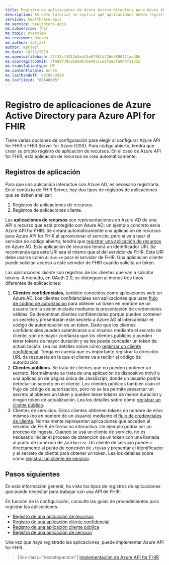 ```yaml
---
title: Registro de aplicaciones de Azure Active Directory para Azure API for FHIR
description: En este tutorial se explica qué aplicaciones deben registrarse para Azure API for FHIR y FHIR Server for Azure.
services: healthcare-apis
ms.service: healthcare-apis
ms.subservice: fhir
ms.topic: overview
ms.reviewer: dseven
ms.author: matjazl
author: matjazl
ms.date: 10/13/2019
ms.openlocfilehash: 22f31cf3911b5ea24e8798fb226e389071fadd0b
ms.sourcegitcommit: 7fe8df79526a0067be4651ce6fa96fa9d4f21355
ms.translationtype: HT
ms.contentlocale: es-ES
ms.lasthandoff: 08/06/2020
ms.locfileid: "87848985"
---
```

# <a name="register-the-azure-active-directory-apps-for-azure-api-for-fhir"></a>Registro de aplicaciones de Azure Active Directory para Azure API for FHIR

Tiene varias opciones de configuración para elegir al configurar Azure API for FHIR o FHIR Server for Azure (OSS). Para código abierto, tendrá que crear su propio registro de aplicación de recursos. En el caso de Azure API for FHIR, esta aplicación de recursos se crea automáticamente.

## <a name="application-registrations"></a>Registros de aplicación

Para que una aplicación interactúe con Azure AD, es necesario registrarla. En el contexto de FHIR Server, hay dos tipos de registros de aplicaciones que se deben analizar:

1. Registros de aplicaciones de recursos.
1. Registros de aplicaciones cliente.

Las **aplicaciones de recursos** son representaciones en Azure AD de una API o recurso que está protegido con Azure AD; un ejemplo concreto sería Azure API for FHIR. Se creará automáticamente una aplicación de recursos para Azure API for FHIR al aprovisionar el servicio, pero si va a usar el servidor de código abierto, tendrá que [registrar una aplicación de recursos](register-resource-azure-ad-client-app.md) en Azure AD. Esta aplicación de recursos tendrá un identificador URI. Se recomienda que este URI sea el mismo que el del servidor de FHIR. Este URI debe usarse como `Audience` para el servidor de FHIR. Una aplicación cliente puede solicitar acceso a este servidor de FHIR cuando solicita un token.

Las *aplicaciones cliente* son registros de los clientes que van a solicitar tokens. A menudo, en OAuth 2.0, se distinguen al menos tres tipos diferentes de aplicaciones:

1. **Clientes confidenciales**, también conocidos como aplicaciones web en Azure AD. Los clientes confidenciales son aplicaciones que usan [flujo de código de autorización](https://docs.microsoft.com/azure/active-directory/develop/v1-protocols-oauth-code) para obtener un token en nombre de un usuario con la sesión iniciada mediante la presentación de credenciales válidas. Se denominan clientes confidenciales porque pueden contener un secreto y presentarán este secreto a Azure AD al intercambiar el código de autenticación de un token. Dado que los clientes confidenciales pueden autenticarse a sí mismos mediante el secreto de cliente, son de mayor confianza que los clientes públicos y pueden tener tokens de mayor duración y se les puede conceder un token de actualización. Lea los detalles sobre cómo [registrar un cliente confidencial](register-confidential-azure-ad-client-app.md). Tenga en cuenta que es importante registrar la dirección URL de respuesta en la que el cliente va a recibir el código de autorización.
1. **Clientes públicos**. Se trata de clientes que no pueden contener un secreto. Normalmente se trata de una aplicación de dispositivo móvil o una aplicación de página única de JavaScript, donde un usuario podría detectar un secreto en el cliente. Los clientes públicos también usan el flujo de código de autorización, pero no se les permite presentar un secreto al obtener un token y pueden tener tokens de menor duración y ningún token de actualización. Lea los detalles sobre cómo [registrar un cliente público](register-public-azure-ad-client-app.md).
1. Clientes de servicios. Estos clientes obtienen tokens en nombre de ellos mismos (no en nombre de un usuario) mediante el [flujo de credenciales de cliente](https://docs.microsoft.com/azure/active-directory/develop/v1-oauth2-client-creds-grant-flow). Normalmente representan aplicaciones que acceden al servidor de FHIR de forma no interactiva. Un ejemplo podría ser un proceso de ingesta. Cuando se usa un cliente de servicio, no es necesario iniciar el proceso de obtención de un token con una llamada al punto de conexión de `/authorize`. Un cliente de servicio puede ir directamente al punto de conexión de `/token` y presentar el identificador y el secreto de cliente para obtener un token. Lea los detalles sobre cómo [registrar un cliente de servicio](register-service-azure-ad-client-app.md).

## <a name="next-steps"></a>Pasos siguientes

En esta información general, ha visto los tipos de registros de aplicaciones que puede necesitar para trabajar con una API de FHIR.

En función de la configuración, consulte las guías de procedimientos para registrar las aplicaciones.

* [Registro de una aplicación de recursos](register-resource-azure-ad-client-app.md)
* [Registro de una aplicación cliente confidencial](register-confidential-azure-ad-client-app.md)
* [Registro de una aplicación cliente pública](register-public-azure-ad-client-app.md)
* [Registro de una aplicación de servicio](register-service-azure-ad-client-app.md)

Una vez que haya registrado las aplicaciones, puede implementar Azure API for FHIR.

>[!div class="nextstepaction"]
>[Implementación de Azure API for FHIR](fhir-paas-powershell-quickstart.md)